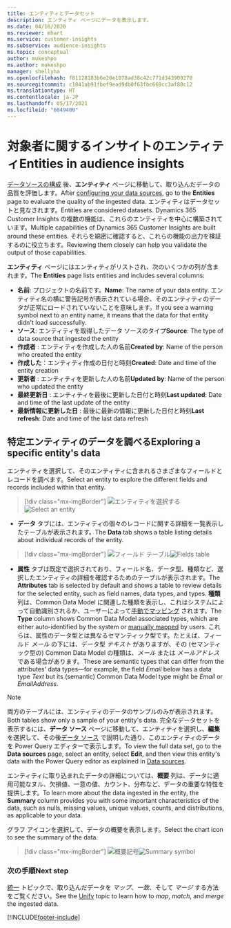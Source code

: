 ```yaml
---
title: エンティティとデータセット
description: エンティティ ページにデータを表示します。
ms.date: 04/16/2020
ms.reviewer: mhart
ms.service: customer-insights
ms.subservice: audience-insights
ms.topic: conceptual
author: mukeshpo
ms.author: mukeshpo
manager: shellyha
ms.openlocfilehash: f81128183b6e20e1078ad38c42c771d343909270
ms.sourcegitcommit: c1841ab91fbef9ead9db0f63fbc669cc3af80c12
ms.translationtype: HT
ms.contentlocale: ja-JP
ms.lasthandoff: 05/17/2021
ms.locfileid: "6049400"
---
```

# <a name="entities-in-audience-insights"></a><span data-ttu-id="a33db-103">対象者に関するインサイトのエンティティ</span><span class="sxs-lookup"><span data-stu-id="a33db-103">Entities in audience insights</span></span>

<span data-ttu-id="a33db-104">[データソースの構成](data-sources.md) 後、**エンティティ** ページに移動して、取り込んだデータの品質を評価します。</span><span class="sxs-lookup"><span data-stu-id="a33db-104">After [configuring your data sources](data-sources.md), go to the **Entities** page to evaluate the quality of the ingested data.</span></span> <span data-ttu-id="a33db-105">エンティティはデータセットと見なされます。</span><span class="sxs-lookup"><span data-stu-id="a33db-105">Entities are considered datasets.</span></span> <span data-ttu-id="a33db-106">Dynamics 365 Customer Insights の複数の機能は、これらのエンティティを中心に構築されています。</span><span class="sxs-lookup"><span data-stu-id="a33db-106">Multiple capabilities of Dynamics 365 Customer Insights are built around these entities.</span></span> <span data-ttu-id="a33db-107">それらを綿密に確認すると、これらの機能の出力を検証するのに役立ちます。</span><span class="sxs-lookup"><span data-stu-id="a33db-107">Reviewing them closely can help you validate the output of those capabilities.</span></span>

<span data-ttu-id="a33db-108">**エンティティ** ページにはエンティティがリストされ、次のいくつかの列が含まれます。</span><span class="sxs-lookup"><span data-stu-id="a33db-108">The **Entities** page lists entities and includes several columns:</span></span>

- <span data-ttu-id="a33db-109">**名前**: プロジェクトの名前です。</span><span class="sxs-lookup"><span data-stu-id="a33db-109">**Name**: The name of your data entity.</span></span> <span data-ttu-id="a33db-110">エンティティ名の横に警告記号が表示されている場合、そのエンティティのデータが正常にロードされていないことを意味します。</span><span class="sxs-lookup"><span data-stu-id="a33db-110">If you see a warning symbol next to an entity name, it means that the data for that entity didn't load successfully.</span></span>
- <span data-ttu-id="a33db-111">**ソース**: エンティティを取得したデータ ソースのタイプ</span><span class="sxs-lookup"><span data-stu-id="a33db-111">**Source**: The type of data source that ingested the entity</span></span>
- <span data-ttu-id="a33db-112">**作成者** : エンティティを作成した人の名前</span><span class="sxs-lookup"><span data-stu-id="a33db-112">**Created by**: Name of the person who created the entity</span></span>
- <span data-ttu-id="a33db-113">**作成した**：エンティティ作成の日付と時刻</span><span class="sxs-lookup"><span data-stu-id="a33db-113">**Created**: Date and time of the entity creation</span></span>
- <span data-ttu-id="a33db-114">**更新者** : エンティティを更新した人の名前</span><span class="sxs-lookup"><span data-stu-id="a33db-114">**Updated by**: Name of the person who updated the entity</span></span>
- <span data-ttu-id="a33db-115">**最終更新日** : エンティティを最後に更新した日付と時刻</span><span class="sxs-lookup"><span data-stu-id="a33db-115">**Last updated**: Date and time of the last update of the entity</span></span>
- <span data-ttu-id="a33db-116">**最新情報に更新した日** : 最後に最新の情報に更新した日付と時刻</span><span class="sxs-lookup"><span data-stu-id="a33db-116">**Last refresh**: Date and time of the last data refresh</span></span>

## <a name="exploring-a-specific-entitys-data"></a><span data-ttu-id="a33db-117">特定エンティティのデータを調べる</span><span class="sxs-lookup"><span data-stu-id="a33db-117">Exploring a specific entity's data</span></span>

<span data-ttu-id="a33db-118">エンティティを選択して、そのエンティティに含まれるさまざまなフィールドとレコードを調べます。</span><span class="sxs-lookup"><span data-stu-id="a33db-118">Select an entity to explore the different fields and records included within that entity.</span></span>

> [!div class="mx-imgBorder"]
> <span data-ttu-id="a33db-119">![エンティティを選択する](media/data-manager-entities-data.png "エンティティの選択")</span><span class="sxs-lookup"><span data-stu-id="a33db-119">![Select an entity](media/data-manager-entities-data.png "Select an entity")</span></span>

- <span data-ttu-id="a33db-120">**データ** タブには、エンティティの個々のレコードに関する詳細を一覧表示したテーブルが表示されます。</span><span class="sxs-lookup"><span data-stu-id="a33db-120">The **Data** tab shows a table listing details about individual records of the entity.</span></span>

> [!div class="mx-imgBorder"]
> <span data-ttu-id="a33db-121">![フィールド テーブル](media/data-manager-entities-fields.PNG "フィールド テーブル")</span><span class="sxs-lookup"><span data-stu-id="a33db-121">![Fields table](media/data-manager-entities-fields.PNG "Fields table")</span></span>

- <span data-ttu-id="a33db-122">**属性** タブは既定で選択されており、フィールド名、データ型、種類など、選択したエンティティの詳細を確認するためのテーブルが表示されます。</span><span class="sxs-lookup"><span data-stu-id="a33db-122">The **Attributes** tab is selected by default and shows a table to review details for the selected entity, such as field names, data types, and types.</span></span> <span data-ttu-id="a33db-123">**種類** 列は、Common Data Model に関連した種類を表示し、これはシステムによって自動識別されるか、ユーザーによって[手動でマッピング](map-entities.md) されます。</span><span class="sxs-lookup"><span data-stu-id="a33db-123">The **Type** column shows Common Data Model associated types, which are either auto-identified by the system or [manually mapped](map-entities.md) by users.</span></span> <span data-ttu-id="a33db-124">これらは、属性のデータ型とは異なるセマンティック型です。たとえば、フィールド *メール* の下には、データ型 *テキスト* がありますが、その (セマンティック型の) Common Data Model の種類は、*メール* または *メールアドレス* である場合があります。</span><span class="sxs-lookup"><span data-stu-id="a33db-124">These are semantic types that can differ from the attributes' data types—for example, the field *Email* below has a data type *Text* but its (semantic) Common Data Model type might be *Email* or *EmailAddress*.</span></span>

> [!NOTE]
> <span data-ttu-id="a33db-125">両方のテーブルには、エンティティのデータのサンプルのみが表示されます。</span><span class="sxs-lookup"><span data-stu-id="a33db-125">Both tables show only a sample of your entity's data.</span></span> <span data-ttu-id="a33db-126">完全なデータセットを表示するには、**データ ソース** ページに移動して、エンティティを選択し、**編集** を選択して、その後[データ ソース](data-sources.md) で説明した通り、このエンティティのデータを Power Query エディターで表示します。</span><span class="sxs-lookup"><span data-stu-id="a33db-126">To view the full data set, go to the **Data sources** page, select an entity, select **Edit**, and then view this entity's data with the Power Query editor as explained in [Data sources](data-sources.md).</span></span>

<span data-ttu-id="a33db-127">エンティティに取り込まれたデータの詳細については、**概要** 列は、データに適用可能なヌル、欠損値、一意の値、カウント、分布など、データの重要な特性を提供します。</span><span class="sxs-lookup"><span data-stu-id="a33db-127">To learn more about the data ingested in the entity, the **Summary** column provides you with some important characteristics of the data, such as nulls, missing values, unique values, counts, and distributions, as applicable to your data.</span></span>

<span data-ttu-id="a33db-128">グラフ アイコンを選択して、データの概要を表示します。</span><span class="sxs-lookup"><span data-stu-id="a33db-128">Select the chart icon to see the summary of the data.</span></span>

> [!div class="mx-imgBorder"]
> <span data-ttu-id="a33db-129">![概要記号](media/data-manager-entities-summary.png "データ概要テーブル")</span><span class="sxs-lookup"><span data-stu-id="a33db-129">![Summary symbol](media/data-manager-entities-summary.png "Data summary table")</span></span>

### <a name="next-step"></a><span data-ttu-id="a33db-130">次の手順</span><span class="sxs-lookup"><span data-stu-id="a33db-130">Next step</span></span>

<span data-ttu-id="a33db-131">[統一](data-unification.md) トピックで、取り込んだデータを *マップ*、*一致*、そして *マージ* する方法をご覧ください。</span><span class="sxs-lookup"><span data-stu-id="a33db-131">See the [Unify](data-unification.md) topic to learn how to *map*, *match*, and *merge* the ingested data.</span></span>


[!INCLUDE[footer-include](../includes/footer-banner.md)]
